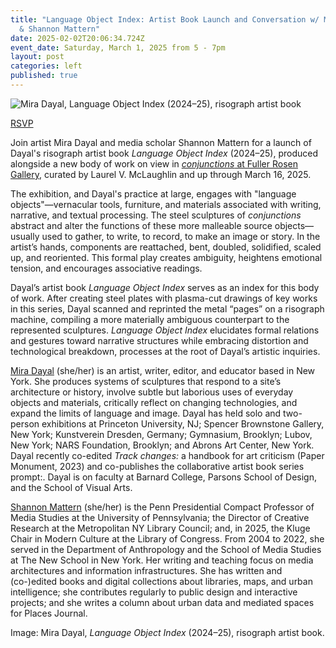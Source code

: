 ```yaml
---
title: "Language Object Index: Artist Book Launch and Conversation w/ Mira Dayal
  & Shannon Mattern"
date: 2025-02-02T20:06:34.724Z
event_date: Saturday, March 1, 2025 from 5 - 7pm
layout: post
categories: left
published: true
---
```

![Mira Dayal, Language Object Index (2024–25), risograph artist book](/assets/img/dayal_mira_language-object-book.jpg)

[R﻿SVP](https://www.eventbrite.com/e/language-object-index-book-launch-and-discussion-tickets-1231664584929?aff=oddtdtcreator)

Join artist Mira Dayal and media scholar Shannon Mattern for a launch of Dayal's risograph artist book *Language Object Index* (2024–25), produced alongside a new body of work on view in [*conjunctions* at Fuller Rosen Gallery](https://fullerrosen.com/Current), curated by Laurel V. McLaughlin and up through March 16, 2025.

The exhibition, and Dayal's practice at large, engages with "language objects"—vernacular tools, furniture, and materials associated with writing, narrative, and textual processing. The steel sculptures of *conjunctions* abstract and alter the functions of these more malleable source objects—usually used to gather, to write, to record, to make an image or story. In the artist’s hands, components are reattached, bent, doubled, solidified, scaled up, and reoriented. This formal play creates ambiguity, heightens emotional tension, and encourages associative readings.

Dayal’s artist book *Language Object Index* serves as an index for this body of work. After creating steel plates with plasma-cut drawings of key works in this series, Dayal scanned and reprinted the metal “pages” on a risograph machine, compiling a more materially ambiguous counterpart to the represented sculptures. *Language Object Index* elucidates formal relations and gestures toward narrative structures while embracing distortion and technological breakdown, processes at the root of Dayal’s artistic inquiries. 

[Mira Dayal](https://cargocollective.com/miradayal) (she/her) is an artist, writer, editor, and educator based in New York. She produces systems of sculptures that respond to a site’s architecture or history, involve subtle but laborious uses of everyday objects and materials, critically reflect on changing technologies, and expand the limits of language and image. Dayal has held solo and two-person exhibitions at Princeton University, NJ; Spencer Brownstone Gallery, New York; Kunstverein Dresden, Germany; Gymnasium, Brooklyn; Lubov, New York; NARS Foundation, Brooklyn; and Abrons Art Center, New York. Dayal recently co-edited *Track changes:* a handbook for art criticism (Paper Monument, 2023) and co-publishes the collaborative artist book series prompt:. Dayal is on faculty at Barnard College, Parsons School of Design, and the School of Visual Arts.

[Shannon Mattern](https://wordsinspace.net/) (she/her) is the Penn Presidential Compact Professor of Media Studies at the University of Pennsylvania; the Director of Creative Research at the Metropolitan NY Library Council; and, in 2025, the Kluge Chair in Modern Culture at the Library of Congress. From 2004 to 2022, she served in the Department of Anthropology and the School of Media Studies at The New School in New York. Her writing and teaching focus on media architectures and information infrastructures. She has written and (co-)edited books and digital collections about libraries, maps, and urban intelligence; she contributes regularly to public design and interactive projects; and she writes a column about urban data and mediated spaces for Places Journal. 

I﻿mage: Mira Dayal, *Language Object Index* (2024–25), risograph artist book.